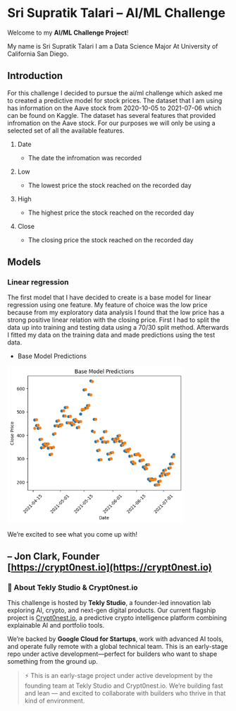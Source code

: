 # Sri Supratik Talari – AI/ML Challenge

Welcome to my **AI/ML Challenge Project**!

My name is Sri Supratik Talari I am a Data Science Major At University of California San Diego.

## Introduction

For this challenge I decided to pursue the ai/ml challenge which asked me to created a predictive model for stock prices. 
The dataset that I am using has information on the Aave stock from 2020-10-05 to 2021-07-06 which can be found on Kaggle.
The dataset has several features that provided infromation on the Aave stock. For our purposes we will only be using 
a selected set of all the available features. 

1. Date
   - The date the infromation was recorded
   
2. Low
   - The lowest price the stock reached on the recorded day

3. High
   - The highest price the stock reached on the recorded day

4. Close
   - The closing price the stock reached on the recorded day


## Models

### Linear regression

The first model that I have decided to create is a base model for linear regression using one feature. 
My feature of choice was the low price because from my exploratory data analysis I found that the low price
has a strong positive linear relation with the closing price. First I had to split the data up into training
and testing data using a 70/30 split method. Afterwards I fitted my data on the training data and made predictions 
using the test data. 

- Base Model Predictions

<img src="base_model.png" alt="Base Linear Model" width="400"/>

We’re excited to see what you come up with!

– Jon Clark, Founder  
[https://crypt0nest.io](https://crypt0nest.io)
---

### 👋 About Tekly Studio & Crypt0nest.io

This challenge is hosted by **Tekly Studio**, a founder-led innovation lab exploring AI, crypto, and next-gen digital products. Our current flagship project is [Crypt0nest.io](https://crypt0nest.io), a predictive crypto intelligence platform combining explainable AI and portfolio tools.

We’re backed by **Google Cloud for Startups**, work with advanced AI tools, and operate fully remote with a global technical team. This is an early-stage repo under active development—perfect for builders who want to shape something from the ground up.

> ⚡ This is an early-stage project under active development by the founding team at Tekly Studio and Crypt0nest.io. We’re building fast and lean — and excited to collaborate with builders who thrive in that kind of environment.
